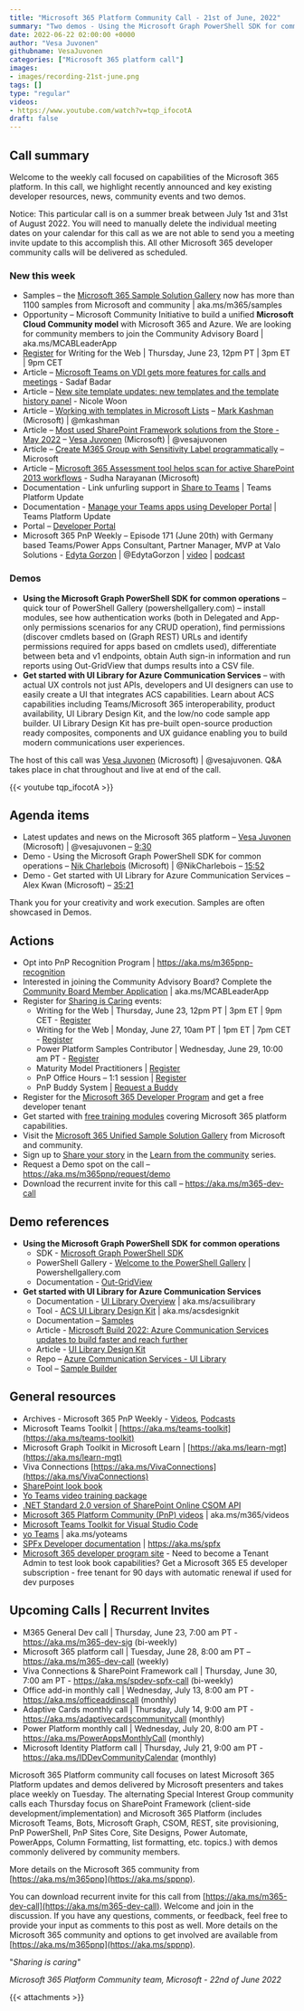 ```yaml
---
title: "Microsoft 365 Platform Community Call - 21st of June, 2022"  
summary: "Two demos - Using the Microsoft Graph PowerShell SDK for common operations and Get started with UI Library for Azure Communication Services. Delivered 8 new articles/documents this week. Introduced Microsoft Community Initiative to build a unified Microsoft Cloud Community."
date: 2022-06-22 02:00:00 +0000
author: "Vesa Juvonen"
githubname: VesaJuvonen
categories: ["Microsoft 365 platform call"]
images:
- images/recording-21st-june.png
tags: []
type: "regular"
videos:
- https://www.youtube.com/watch?v=tqp_ifocotA
draft: false
---
```


## Call summary

Welcome to the weekly call focused on capabilities of the Microsoft 365 platform.  In this call, we highlight recently announced and key existing developer resources, news, community events and two demos.

Notice: This particular call is on a summer break between July 1st and 31st of August 2022. You will need to manually delete the individual meeting dates on your calendar for this call as we are not able to send you a meeting invite update to this accomplish this. All other Microsoft 365 developer community calls will be delivered as scheduled.

### New this week

* Samples – the [Microsoft 365 Sample Solution Gallery](https://adoption.microsoft.com/sample-solution-gallery) now has more than 1100 samples from Microsoft and community \| aka.ms/m365/samples
* Opportunity – Microsoft Community Initiative to build a unified **Microsoft Cloud Community model** with Microsoft 365 and Azure. We are looking for community members to join the Community Advisory Board \| aka.ms/MCABLeaderApp
* [Register](https://forms.microsoft.com/pages/responsepage.aspx?id=KtIy2vgLW0SOgZbwvQuRaXDXyCl9DkBHq4A2OG7uLpdUQkYwOVhZTkg3Rk9TVUI3NlA4R0Y0RTFSTy4u) for Writing for the Web \| Thursday, June 23, 12pm PT \| 3pm ET \| 9pm CET
* Article – [Microsoft Teams on VDI gets more features for calls and meetings](https://techcommunity.microsoft.com/t5/microsoft-teams-blog/microsoft-teams-on-vdi-gets-more-features-for-calls-and-meetings/ba-p/3512714) - Sadaf Badar
* Article – [New site template updates: new templates and the template history panel](https://techcommunity.microsoft.com/t5/microsoft-sharepoint-blog/new-site-template-updates-new-templates-and-the-template-history/ba-p/3517769) - Nicole Woon
* Article – [Working with templates in Microsoft Lists](https://techcommunity.microsoft.com/t5/microsoft-sharepoint-blog/working-with-templates-in-microsoft-lists/ba-p/3508266) – [Mark Kashman](https://twitter.com/mkashman) (Microsoft) \| @mkashman
* Article – [Most used SharePoint Framework solutions from the Store - May 2022](https://techcommunity.microsoft.com/t5/microsoft-sharepoint-blog/most-used-sharepoint-framework-solutions-from-the-store-may-2022/ba-p/3498944) – [Vesa Juvonen](https://twitter.com/vesajuvonen) (Microsoft) \| @vesajuvonen
* Article – [Create M365 Group with Sensitivity Label programmatically](https://techcommunity.microsoft.com/t5/microsoft-sharepoint-blog/create-m365-group-with-sensitivity-label-programmatically/ba-p/3502429) – Microsoft
* Article – [Microsoft 365 Assessment tool helps scan for active SharePoint 2013 workflows](https://techcommunity.microsoft.com/t5/microsoft-sharepoint-blog/microsoft-365-assessment-tool-helps-scan-for-active-sharepoint/ba-p/3493331) - Sudha Narayanan (Microsoft)
* Documentation - Link unfurling support in [Share to Teams](https://docs.microsoft.com/microsoftteams/platform/concepts/build-and-test/share-to-teams-overview) \| Teams Platform Update
* Documentation - [Manage your Teams apps using Developer Portal](https://docs.microsoft.com/microsoftteams/platform/concepts/build-and-test/teams-developer-portal) \| Teams Platform Update
* Portal – [Developer Portal](https://dev.teams.microsoft.com/)
* Microsoft 365 PnP Weekly – Episode 171 (June 20th) with Germany based Teams/Power Apps Consultant, Partner Manager, MVP at Valo Solutions - [Edyta Gorzon](https://twitter.com/EdytaGorzon) \| @EdytaGorzon \| [video](https://pnp.github.io/blog/microsoft-365-pnp-weekly/episode-171/) \| [podcast](https://www.podbean.com/media/share/pb-axtx9-1255b1a)

### Demos

* **Using the Microsoft Graph PowerShell SDK for common operations** – quick tour of PowerShell Gallery (powershellgallery.com) – install modules, see how authentication works (both in Delegated and App-only permissions scenarios for any CRUD operation), find permissions (discover cmdlets based on (Graph REST) URLs and identify permissions required for apps based on cmdlets used), differentiate between beta and v1 endpoints, obtain Auth sign-in information and run reports using Out-GridView that dumps results into a CSV file.
* **Get started with UI Library for Azure Communication Services** – with actual UX controls not just APIs, developers and UI designers can use to easily create a UI that integrates ACS capabilities. Learn about ACS capabilities including Teams/Microsoft 365 interoperability, product availability, UI Library Design Kit, and the low/no code sample app builder. UI Library Design Kit has pre-built open-source production ready composites, components and UX guidance enabling you to build modern communications user experiences.

The host of this call was [Vesa Juvonen](https://twitter.com/vesajuvonen) (Microsoft) \| @vesajuvonen. Q&A takes place in chat throughout and live at end of the call.

{{< youtube tqp_ifocotA >}}

## Agenda items

* Latest updates and news on the Microsoft 365 platform – [Vesa Juvonen](https://twitter.com/vesajuvonen) (Microsoft) \| @vesajuvonen – [9:30](https://youtu.be/tqp_ifocotA?t=570)
* Demo - Using the Microsoft Graph PowerShell SDK for common operations – [Nik Charlebois](https://twitter.com/NikCharlebois) (Microsoft) \| @NikCharlebois – [15:52](https://youtu.be/tqp_ifocotA?t=952)
* Demo - Get started with UI Library for Azure Communication Services – Alex Kwan (Microsoft) – [35:21](https://youtu.be/tqp_ifocotA?t=2121)

Thank you for your creativity and work execution. Samples are often showcased in Demos.

## Actions

* Opt into PnP Recognition Program \| <https://aka.ms/m365pnp-recognition>
* Interested in joining the Community Advisory Board? Complete the [Community Board Member Application](https://aka.ms/MCABLeaderApp) \| aka.ms/MCABLeaderApp
* Register for [Sharing is Caring](https://pnp.github.io/sharing-is-caring/) events:
    * Writing for the Web \| Thursday, June 23, 12pm PT \| 3pm ET \| 9pm CET - [Register](https://forms.microsoft.com/pages/responsepage.aspx?id=KtIy2vgLW0SOgZbwvQuRaXDXyCl9DkBHq4A2OG7uLpdUQkYwOVhZTkg3Rk9TVUI3NlA4R0Y0RTFSTy4u)
    * Writing for the Web \| Monday, June 27, 10am PT \| 1pm ET \| 7pm CET - [Register](https://forms.microsoft.com/pages/responsepage.aspx?id=KtIy2vgLW0SOgZbwvQuRaXDXyCl9DkBHq4A2OG7uLpdUQkYwOVhZTkg3Rk9TVUI3NlA4R0Y0RTFSTy4u)
    * Power Platform Samples Contributor \| Wednesday, June 29, 10:00 am PT - [Register](https://forms.microsoft.com/pages/responsepage.aspx?id=KtIy2vgLW0SOgZbwvQuRaXDXyCl9DkBHq4A2OG7uLpdUN09VTVU2QzRLNE0yVERQMklHSDBMUTJGWC4u)
    * Maturity Model Practitioners \| [Register](https://aka.ms/mm4m365)
    * PnP Office Hours – 1:1 session \| [Register](https://outlook.office365.com/owa/calendar/PnPSharingisCaring@warner.digital/bookings/)
    * PnP Buddy System \| [Request a Buddy](https://forms.office.com/Pages/ResponsePage.aspx?id=KtIy2vgLW0SOgZbwvQuRaXDXyCl9DkBHq4A2OG7uLpdUMjRRUVg4NElZUUJLTEY1TVVSVDJFRFpLRS4u)
* Register for the [Microsoft 365 Developer Program](https://aka.ms/m365/devprogram) and get a free developer tenant
* Get started with [free training modules](https://aka.ms/m365/dev/learn) covering Microsoft 365 platform capabilities.
* Visit the [Microsoft 365 Unified Sample Solution Gallery](https://adoption.microsoft.com/sample-solution-gallery) from Microsoft and community.
* Sign up to [Share your story](https://aka.ms/share-your-story) in the [Learn from the community](https://aka.ms/LearnFromTheCommunity/ThisWeek) series.
* Request a Demo spot on the call – <https://aka.ms/m365pnp/request/demo>
* Download the recurrent invite for this call – <https://aka.ms/m365-dev-call>


## Demo references

* **Using the Microsoft Graph PowerShell SDK for common operations**
    * SDK - [Microsoft Graph PowerShell SDK](https://github.com/microsoftgraph/msgraph-sdk-powershell)
    * PowerShell Gallery - [Welcome to the PowerShell Gallery](https://www.powershellgallery.com/) \| Powershellgallery.com
    * Documentation - [Out-GridView](https://docs.microsoft.com/powershell/module/microsoft.powershell.utility/out-gridview?view=powershell-7.2)
* **Get started with UI Library for Azure Communication Services**
    * Documentation - [UI Library Overview](https://docs.microsoft.com/azure/communication-services/concepts/ui-library/ui-library-overview?pivots=platform-web) \| aka.ms/acsuilibrary
    * Tool - [ACS UI Library Design Kit](https://www.figma.com/community/file/1095841357293210472/ACS-UI-Library-Design-Kit) \| aka.ms/acsdesignkit
    * Documentation – [Samples](https://docs.microsoft.com/azure/communication-services/samples/overview)
    * Article - [Microsoft Build 2022: Azure Communication Services updates to build faster and reach further](https://techcommunity.microsoft.com/t5/azure-communication-services/microsoft-build-2022-azure-communication-services-updates-to/ba-p/3416337)
    * Article - [UI Library Design Kit](https://techcommunity.microsoft.com/t5/azure-communication-services/ui-library-design-kit/ba-p/3283411)
    * Repo – [Azure Communication Services - UI Library](https://azure.github.io/communication-ui-library/?path=/story/overview--page)
    * Tool – [Sample Builder](https://portal.azure.com/#view/Microsoft_Azure_VirtualVisitsBuilder/SampleBuilder.ReactView)

## General resources

* Archives - Microsoft 365 PnP Weekly - [Videos](https://www.youtube.com/playlist?list=PLR9nK3mnD-OVYI-St_CBiFfuL4CZbBpkC), [Podcasts](https://pnpweekly.podbean.com/)
* Microsoft Teams Toolkit | [https://aka.ms/teams-toolkit](https://aka.ms/teams-toolkit)
* Microsoft Graph Toolkit in Microsoft Learn | [https://aka.ms/learn-mgt](https://aka.ms/learn-mgt)
* Viva Connections [https://aka.ms/VivaConnections](https://aka.ms/VivaConnections)
* [SharePoint look book](https://lookbook.microsoft.com/?WT.mc_id=m365-24198-cxa)
* [Yo Teams video training package](https://aka.ms/yoteams-training)
* [.NET Standard 2.0 version of SharePoint Online CSOM API](https://developer.microsoft.com/microsoft-365/blogs/net-standard-version-of-sharepoint-online-csom-apis?WT.mc_id=m365-24198-cxa)
* [Microsoft 365 Platform Community (PnP) videos](https://aka.ms/m365/videos) | aka.ms/m365/videos
* [Microsoft Teams Toolkit for Visual Studio Code](https://marketplace.visualstudio.com/items?itemName=TeamsDevApp.ms-teams-vscode-extension)
* [yo Teams](https://aka.ms/yoteams) | aka.ms/yoteams
* [SPFx Developer documentation](https://aka.ms/spfx) | <https://aka.ms/spfx>
* [Microsoft 365 developer program site](https://developer.microsoft.com/office/dev-program?WT.mc_id=m365-24198-cxa) - Need to become a Tenant Admin to test look book capabilities? Get a Microsoft 365 E5 developer subscription - free tenant for 90 days with automatic renewal if used for dev purposes

## Upcoming Calls | Recurrent Invites

* M365 General Dev call \| Thursday, June 23, 7:00 am PT - <https://aka.ms/m365-dev-sig> (bi-weekly)
* Microsoft 365 platform call \| Tuesday, June 28, 8:00 am PT – <https://aka.ms/m365-dev-call> (weekly)
* Viva Connections & SharePoint Framework call \| Thursday, June 30, 7:00 am PT - <https://aka.ms/spdev-spfx-call> (bi-weekly)
* Office add-in monthly call \| Wednesday, July 13, 8:00 am PT - <https://aka.ms/officeaddinscall> (monthly)
* Adaptive Cards monthly call \| Thursday, July 14, 9:00 am PT - <https://aka.ms/adaptivecardscommunitycall> (monthly)
* Power Platform monthly call \| Wednesday, July 20, 8:00 am PT - <https://aka.ms/PowerAppsMonthlyCall> (monthly)
* Microsoft Identity Platform call \| Thursday, July 21, 9:00 am PT - <https://aka.ms/IDDevCommunityCalendar> (monthly)

Microsoft 365 Platform community call focuses on latest Microsoft 365 Platform updates and demos delivered by Microsoft presenters and takes place weekly on Tuesday.  The alternating Special Interest Group community calls each Thursday focus on SharePoint Framework (client-side development/implementation) and Microsoft 365 Platform (includes Microsoft Teams, Bots, Microsoft Graph, CSOM, REST, site provisioning, PnP PowerShell, PnP Sites Core, Site Designs, Power Automate, PowerApps, Column Formatting, list formatting, etc. topics.) with demos commonly delivered by community members.

More details on the Microsoft 365 community from [https://aka.ms/m365pnp](https://aka.ms/sppnp).

You can download recurrent invite for this call from [https://aka.ms/m365-dev-call](https://aka.ms/m365-dev-call).  Welcome and join in the discussion. If you have any questions, comments, or feedback, feel free to provide your input as comments to this post as well. More details on the Microsoft 365 community and options to get involved are available from [https://aka.ms/m365pnp](https://aka.ms/sppnp).


&quot;_Sharing is caring&quot;_

_Microsoft 365 Platform Community team, Microsoft - 22nd of June 2022_

{{< attachments >}}

